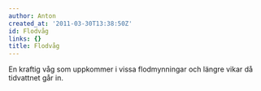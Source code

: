 ```yaml
---
author: Anton
created_at: '2011-03-30T13:38:50Z'
id: Flodvåg
links: {}
title: Flodvåg
---
```


En kraftig våg som uppkommer i vissa flodmynningar och längre vikar då tidvattnet går in.
